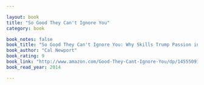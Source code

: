 ```yaml
---

layout: book
title: "So Good They Can't Ignore You"
category: book

book_notes: false
book_title: "So Good They Can't Ignore You: Why Skills Trump Passion in the Quest for Work You Love"
book_author: "Cal Newport"
book_rating: 9
book_link: "http://www.amazon.com/Good-They-Cant-Ignore-You/dp/1455509124/"
book_read_year: 2014

---
```

